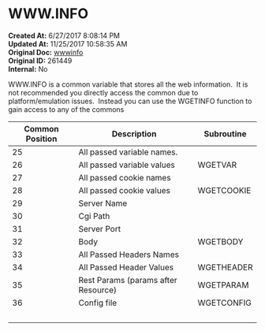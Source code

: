 # WWW.INFO

**Created At:** 6/27/2017 8:08:14 PM  
**Updated At:** 11/25/2017 10:58:35 AM  
**Original Doc:** [wwwinfo](https://docs.zumasys.com/36566-mv-connect-api/wwwinfo)  
**Original ID:** 261449  
**Internal:** No  


WWW.INFO is a common variable that stores all the web information.  It is not recommended you directly access the common due to platform/emulation issues.  Instead you can use the WGETINFO function to gain access to any of the commons




| Common Position | Description | Subroutine |
| --- | --- | --- |
| 25 | All passed variable names. |  |
| 26 | All passed variable values | WGETVAR |
| 27 | All passed cookie names | <br> |
| 28 | All passed cookie values | WGETCOOKIE |
| 29 | Server Name | <br> |
| 30 | Cgi Path | <br> |
| 31 | Server Port | <br> |
| 32 | Body | WGETBODY |
| 33 | All Passed Headers Names | <br> |
| 34 | All Passed Header Values | WGETHEADER |
| 35 | Rest Params (params after Resource) | WGETPARAM |
| 36 | Config file | WGETCONFIG |
| <br> | <br> | <br> |

